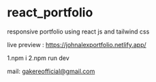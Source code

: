 # react_portfolio
responsive portfolio using react js and tailwind css

live preview : https://johnalexportfolio.netlify.app/

1.npm i
2.npm run dev

mail: gakereofficial@gmail.com

